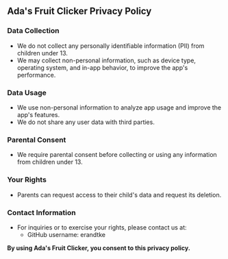## Ada's Fruit Clicker Privacy Policy

### Data Collection

* We do not collect any personally identifiable information (PII) from children under 13.
* We may collect non-personal information, such as device type, operating system, and in-app behavior, to improve the app's performance.

### Data Usage

* We use non-personal information to analyze app usage and improve the app's features.
* We do not share any user data with third parties.

### Parental Consent

* We require parental consent before collecting or using any information from children under 13.

### Your Rights

* Parents can request access to their child's data and request its deletion.

### Contact Information

* For inquiries or to exercise your rights, please contact us at:
    - GitHub username: erandtke

**By using Ada's Fruit Clicker, you consent to this privacy policy.**
